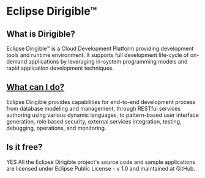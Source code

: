 # **Eclipse Dirigible™**

## **What is Dirigible?**

Eclipse Dirigible™ is a Cloud Development Platform providing development tools and runtime environment. It supports full development 
life-cycle of on-demand applications by leveraging in-system programming models and rapid application development techniques.

## [**What can I do?**](http://github.com)

Eclipse Dirigible provides capabilities for end-to-end development process from database modeling and management, through RESTful services
authoring using various dynamic languages, to pattern-based user interface generation, role based security, external services integration,
testing, debugging, operations, and monitoring.

## **Is it free?**

YES
All the Eclipse Dirigible project's source code and sample applications are licensed under Eclipse Public License - v 1.0 and maintained at
GitHub.


